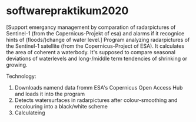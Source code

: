 # softwarepraktikum2020
[Support emergancy management by comparation of radarpictures of Sentinel-1 (from the Copernicus-Projekt of esa) and alarms if it recognice hints of (floods/)change of water level.]
Program analyzing radarpictures of the Sentinel-1 satellite (from the Copernicus-Project of ESA). It calculates the area of coherent a waterbody. It's supposed to compare seasonal deviations of waterlevels and long-/middle term tendencies of shrinking  or growing.

Technology:
1. Downloads namend data fromm ESA's Copernicus Open Access Hub and loads it into the program
2. Detects watersurfaces in radarpictures after colour-smoothing and recolouring into a black/white scheme
3. Calculateing
